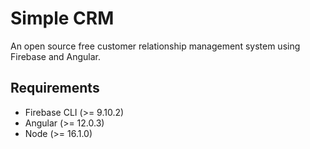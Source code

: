 # Simple CRM
An open source free customer relationship management system using Firebase and Angular.

## Requirements
* Firebase CLI (>= 9.10.2)
* Angular (>= 12.0.3)
* Node (>= 16.1.0)
